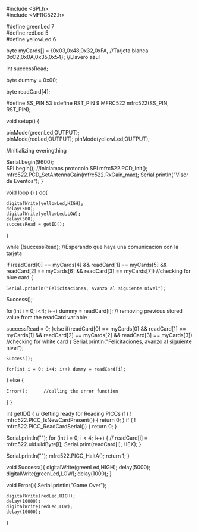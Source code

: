 #include <SPI.h>    
#include <MFRC522.h>  

#define greenLed 7      
#define redLed   5      
#define yellowLed 6     

byte myCards[] = {0x03,0x48,0x32,0xFA,   //Tarjeta blanca
                  0xC2,0x0A,0x35,0x54};  //Llavero azul
                  
int successRead;      

byte dummy = 0x00;

byte readCard[4];      

#define SS_PIN 53
#define RST_PIN 9
MFRC522 mfrc522(SS_PIN, RST_PIN);	




void setup() {
 
  pinMode(greenLed,OUTPUT);  
  pinMode(redLed,OUTPUT);
  pinMode(yellowLed,OUTPUT);
 
  //Initializing everingthing
  
  Serial.begin(9600);	                          
  SPI.begin();                                  //Iniciamos protocolo SPI
  mfrc522.PCD_Init();                             
  mfrc522.PCD_SetAntennaGain(mfrc522.RxGain_max); 
   Serial.println("Visor de Eventos");
}


void loop () {
  do{
   
    digitalWrite(yellowLed,HIGH);
    delay(500);
    digitalWrite(yellowLed,LOW);
    delay(500);
    successRead = getID();
    
  } 
 
  
  while (!successRead);    //Esperando que haya una comunicación con la tarjeta
  
  if (readCard[0] == myCards[4] && readCard[1] == myCards[5] 
  && readCard[2] == myCards[6] && readCard[3] == myCards[7])              //checking for blue card
  {   
   
    Serial.println("Felicitaciones, avanzo al siguiente nivel");
    
   Success();
   
   for(int i = 0; i<4; i++) dummy = readCard[i];   // removing previous stored value from the readCard variable
   
   successRead = 0;
  }else if(readCard[0] == myCards[0] && readCard[1] == myCards[1] 
  && readCard[2] == myCards[2] && readCard[3] == myCards[3])            //checking for white card
  {
    Serial.println("Felicitaciones, avanzo al siguiente nivel");
    
    Success();     
    
    for(int i = 0; i<4; i++) dummy = readCard[i];  
  }
  else {
  
    Error();      //calling the error function
  }
}

int getID() {
  // Getting ready for Reading PICCs
  if ( ! mfrc522.PICC_IsNewCardPresent()) {
    return 0;
  }
  if ( ! mfrc522.PICC_ReadCardSerial()) {
    return 0;
  }

  Serial.println("");
  for (int i = 0; i < 4; i++) {  // 
    readCard[i] = mfrc522.uid.uidByte[i];
    Serial.print(readCard[i], HEX);
  }
  
  Serial.println("");
  mfrc522.PICC_HaltA(); 
  return 1;
}

void Success(){
  digitalWrite(greenLed,HIGH);
  delay(5000);
  digitalWrite(greenLed,LOW);
  delay(1000);
}

void Error(){
  Serial.println("Game Over"); 
  
    digitalWrite(redLed,HIGH);
    delay(10000);
    digitalWrite(redLed,LOW);
    delay(10000);
  
  
}
